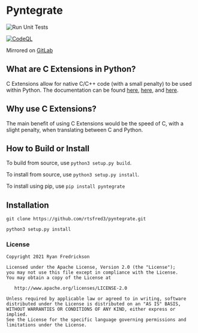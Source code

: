 # Pyntegrate

![Run Unit Tests](https://github.com/rtsfred3/pyntegrate/workflows/Run%20Unit%20Tests/badge.svg)

[![CodeQL](https://github.com/rtsfred3/pyntegrate/actions/workflows/codeql-analysis.yml/badge.svg)](https://github.com/rtsfred3/pyntegrate/actions/workflows/codeql-analysis.yml)

Mirrored on [GitLab](https://gitlab.com/rtsfred3/pyntegrate)

## What are C Extensions in Python?

C Extensions allow for native C/C++ code (with a small penalty) to be used within Python. The documentation can be found [here](https://docs.python.org/3/extending/index.html), [here](https://docs.python.org/3/extending/extending.html), and [here](https://docs.python.org/3/c-api/index.html).

## Why use C Extensions?

The main benefit of using C Extensions would be the speed of C, with a slight penalty, when translating between C and Python.

## How to Build or Install

To build from source, use `python3 setup.py build`.

To install from source, use `python3 setup.py install`.

To install using pip, use `pip install pyntegrate`

## Installation

`git clone https://github.com/rtsfred3/pyntegrate.git`

`python3 setup.py install`

### License

```
Copyright 2021 Ryan Fredrickson

Licensed under the Apache License, Version 2.0 (the "License");
you may not use this file except in compliance with the License.
You may obtain a copy of the License at

   http://www.apache.org/licenses/LICENSE-2.0

Unless required by applicable law or agreed to in writing, software
distributed under the License is distributed on an "AS IS" BASIS,
WITHOUT WARRANTIES OR CONDITIONS OF ANY KIND, either express or implied.
See the License for the specific language governing permissions and
limitations under the License.
```
